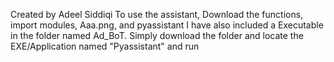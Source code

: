 Created by Adeel Siddiqi
To use the assistant, Download the functions, import modules, Aaa.png, and pyassistant
I have also included a Executable in the folder named Ad_BoT. Simply download the folder and locate the EXE/Application named "Pyassistant" and run
